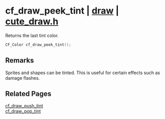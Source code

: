 # cf_draw_peek_tint | [draw](https://github.com/RandyGaul/cute_framework/blob/master/docs/draw_readme.md) | [cute_draw.h](https://github.com/RandyGaul/cute_framework/blob/master/include/cute_draw.h)

Returns the last tint color.

```cpp
CF_Color cf_draw_peek_tint();
```

## Remarks

Sprites and shapes can be tinted. This is useful for certain effects such as damage flashes.

## Related Pages

[cf_draw_push_tint](https://github.com/RandyGaul/cute_framework/blob/master/docs/draw/cf_draw_push_tint.md)  
[cf_draw_pop_tint](https://github.com/RandyGaul/cute_framework/blob/master/docs/draw/cf_draw_pop_tint.md)  
